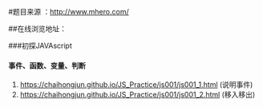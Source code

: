 #题目来源 ：http://www.mhero.com/

##在线浏览地址：

###初探JAVAscript
#### 事件、函数、变量、判断
1. https://chaihongjun.github.io/JS_Practice/js001/js001_1.html (说明事件)
2. https://chaihongjun.github.io/JS_Practice/js001/js001_2.html (移入移出)